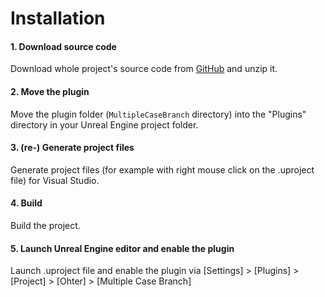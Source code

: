 # Installation

#### 1. Download source code

Download whole project's source code from [GitHub](https://github.com/colory-games/UEPlugin-MultipleCaseBranch/archive/refs/heads/main.zip) and unzip it.

#### 2. Move the plugin

Move the plugin folder (`MultipleCaseBranch` directory) into the "Plugins" directory in your Unreal Engine project folder.

#### 3. (re-) Generate project files

Generate project files (for example with right mouse click on the .uproject file) for Visual Studio.

#### 4. Build

Build the project.

#### 5. Launch Unreal Engine editor and enable the plugin

Launch .uproject file and enable the plugin via [Settings] > [Plugins] > [Project] > [Ohter] > [Multiple Case Branch]
